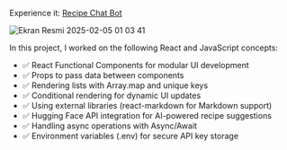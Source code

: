 Experience it: [Recipe Chat Bot](https://recipechatbot.netlify.app/)

![Ekran Resmi 2025-02-05 01 03 41](https://github.com/user-attachments/assets/9a6caa2e-775b-4db7-b679-248b6c7b24a8)

In this project, I worked on the following React and JavaScript concepts:

- ✅ React Functional Components for modular UI development  
- ✅ Props to pass data between components  
- ✅ Rendering lists with Array.map and unique keys  
- ✅ Conditional rendering for dynamic UI updates  
- ✅ Using external libraries (react-markdown for Markdown support)  
- ✅ Hugging Face API integration for AI-powered recipe suggestions  
- ✅ Handling async operations with Async/Await  
- ✅ Environment variables (.env) for secure API key storage  


